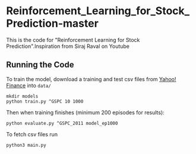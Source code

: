 # Reinforcement_Learning_for_Stock_Prediction-master
This is the code for "Reinforcement Learning for Stock Prediction".Inspiration from Siraj Raval on Youtube
## Running the Code

To train the model, download a training and test csv files from [Yahoo! Finance](https://ca.finance.yahoo.com/quote/%5EGSPC/history?p=%5EGSPC) into `data/`
```
mkdir models
python train.py ^GSPC 10 1000
```

Then when training finishes (minimum 200 episodes for results):
```
python evaluate.py ^GSPC_2011 model_ep1000
````
To fetch csv files
run 
```
python3 main.py
```
